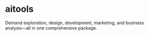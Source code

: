 # aitools
Demand exploration, design, development, marketing, and business analysis—all in one comprehensive package.
